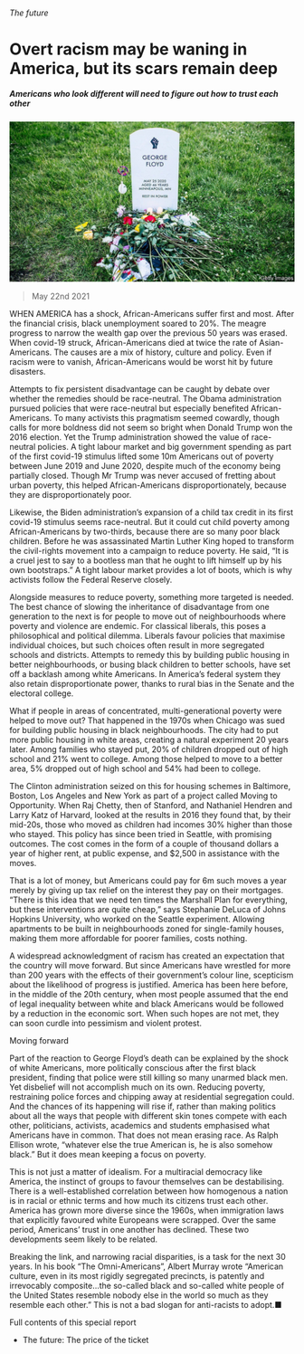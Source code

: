 ###### The future

# Overt racism may be waning in America, but its scars remain deep 

##### Americans who look different will need to figure out how to trust each other 

![image](images/20210522_srp556.jpg) 

> May 22nd 2021 

WHEN AMERICA has a shock, African-Americans suffer first and most. After the financial crisis, black unemployment soared to 20%. The meagre progress to narrow the wealth gap over the previous 50 years was erased. When covid-19 struck, African-Americans died at twice the rate of Asian-Americans. The causes are a mix of history, culture and policy. Even if racism were to vanish, African-Americans would be worst hit by future disasters.

Attempts to fix persistent disadvantage can be caught by debate over whether the remedies should be race-neutral. The Obama administration pursued policies that were race-neutral but especially benefited African-Americans. To many activists this pragmatism seemed cowardly, though calls for more boldness did not seem so bright when Donald Trump won the 2016 election. Yet the Trump administration showed the value of race-neutral policies. A tight labour market and big government spending as part of the first covid-19 stimulus lifted some 10m Americans out of poverty between June 2019 and June 2020, despite much of the economy being partially closed. Though Mr Trump was never accused of fretting about urban poverty, this helped African-Americans disproportionately, because they are disproportionately poor.


Likewise, the Biden administration’s expansion of a child tax credit in its first covid-19 stimulus seems race-neutral. But it could cut child poverty among African-Americans by two-thirds, because there are so many poor black children. Before he was assassinated Martin Luther King hoped to transform the civil-rights movement into a campaign to reduce poverty. He said, “It is a cruel jest to say to a bootless man that he ought to lift himself up by his own bootstraps.” A tight labour market provides a lot of boots, which is why activists follow the Federal Reserve closely.

Alongside measures to reduce poverty, something more targeted is needed. The best chance of slowing the inheritance of disadvantage from one generation to the next is for people to move out of neighbourhoods where poverty and violence are endemic. For classical liberals, this poses a philosophical and political dilemma. Liberals favour policies that maximise individual choices, but such choices often result in more segregated schools and districts. Attempts to remedy this by building public housing in better neighbourhoods, or busing black children to better schools, have set off a backlash among white Americans. In America’s federal system they also retain disproportionate power, thanks to rural bias in the Senate and the electoral college.

What if people in areas of concentrated, multi-generational poverty were helped to move out? That happened in the 1970s when Chicago was sued for building public housing in black neighbourhoods. The city had to put more public housing in white areas, creating a natural experiment 20 years later. Among families who stayed put, 20% of children dropped out of high school and 21% went to college. Among those helped to move to a better area, 5% dropped out of high school and 54% had been to college.

The Clinton administration seized on this for housing schemes in Baltimore, Boston, Los Angeles and New York as part of a project called Moving to Opportunity. When Raj Chetty, then of Stanford, and Nathaniel Hendren and Larry Katz of Harvard, looked at the results in 2016 they found that, by their mid-20s, those who moved as children had incomes 30% higher than those who stayed. This policy has since been tried in Seattle, with promising outcomes. The cost comes in the form of a couple of thousand dollars a year of higher rent, at public expense, and $2,500 in assistance with the moves.

That is a lot of money, but Americans could pay for 6m such moves a year merely by giving up tax relief on the interest they pay on their mortgages. “There is this idea that we need ten times the Marshall Plan for everything, but these interventions are quite cheap,” says Stephanie DeLuca of Johns Hopkins University, who worked on the Seattle experiment. Allowing apartments to be built in neighbourhoods zoned for single-family houses, making them more affordable for poorer families, costs nothing.

A widespread acknowledgment of racism has created an expectation that the country will move forward. But since Americans have wrestled for more than 200 years with the effects of their government’s colour line, scepticism about the likelihood of progress is justified. America has been here before, in the middle of the 20th century, when most people assumed that the end of legal inequality between white and black Americans would be followed by a reduction in the economic sort. When such hopes are not met, they can soon curdle into pessimism and violent protest.

Moving forward

Part of the reaction to George Floyd’s death can be explained by the shock of white Americans, more politically conscious after the first black president, finding that police were still killing so many unarmed black men. Yet disbelief will not accomplish much on its own. Reducing poverty, restraining police forces and chipping away at residential segregation could. And the chances of its happening will rise if, rather than making politics about all the ways that people with different skin tones compete with each other, politicians, activists, academics and students emphasised what Americans have in common. That does not mean erasing race. As Ralph Ellison wrote, “whatever else the true American is, he is also somehow black.” But it does mean keeping a focus on poverty.

This is not just a matter of idealism. For a multiracial democracy like America, the instinct of groups to favour themselves can be destabilising. There is a well-established correlation between how homogenous a nation is in racial or ethnic terms and how much its citizens trust each other. America has grown more diverse since the 1960s, when immigration laws that explicitly favoured white Europeans were scrapped. Over the same period, Americans’ trust in one another has declined. These two developments seem likely to be related.

Breaking the link, and narrowing racial disparities, is a task for the next 30 years. In his book “The Omni-Americans”, Albert Murray wrote “American culture, even in its most rigidly segregated precincts, is patently and irrevocably composite…the so-called black and so-called white people of the United States resemble nobody else in the world so much as they resemble each other.” This is not a bad slogan for anti-racists to adopt.■

Full contents of this special report







* The future: The price of the ticket

